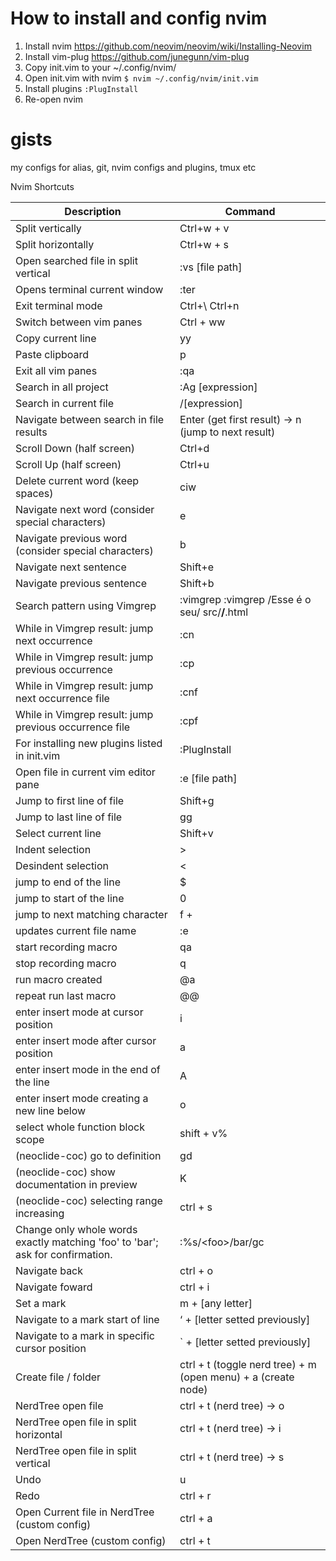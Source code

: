 # How to install and config nvim

1. Install nvim https://github.com/neovim/neovim/wiki/Installing-Neovim
2. Install vim-plug https://github.com/junegunn/vim-plug
3. Copy init.vim to your ~/.config/nvim/
4. Open init.vim with nvim `$ nvim ~/.config/nvim/init.vim` 
5. Install plugins `:PlugInstall`
6. Re-open nvim


# gists
my configs for alias, git, nvim configs and plugins, tmux etc

Nvim Shortcuts

| Description | Command |
| --- | --- |
| Split vertically | Ctrl+w  + v |
| Split horizontally | Ctrl+w  + s |
| Open searched file in split vertical | :vs [file path] |
| Opens terminal current window | :ter |
| Exit terminal mode  | Ctrl+\ Ctrl+n |
| Switch between vim panes | Ctrl + ww |
| Copy current line | yy |
| Paste clipboard | p |
| Exit all vim panes  | :qa |
| Search in all project | :Ag [expression] |
| Search in current file | /[expression] |
| Navigate between search in file results | Enter (get first result) → n (jump to next result) |
| Scroll Down (half screen) | Ctrl+d |
| Scroll Up (half screen) | Ctrl+u |
| Delete current word (keep spaces) | ciw |
| Navigate next word (consider special characters) | e |
| Navigate previous word (consider special characters) | b |
| Navigate next sentence | Shift+e |
| Navigate previous sentence  | Shift+b |
| Search pattern using Vimgrep | :vimgrep <expression> <path> :vimgrep /Esse é o seu/ src/**/**.html |
| While in Vimgrep result:  jump next occurrence | :cn |
| While in Vimgrep result:  jump previous occurrence | :cp |
| While in Vimgrep result:  jump next occurrence file | :cnf |
| While in Vimgrep result:  jump previous occurrence file | :cpf |
| For installing new plugins listed in init.vim | :PlugInstall  |
| Open file in current vim editor pane | :e [file path] |
| Jump to first line of file | Shift+g |
| Jump to last line of file | gg |
| Select current line | Shift+v |
| Indent selection | >  |
| Desindent selection | < |
| jump to end of the line | $ |
| jump to start of the line | 0 |
| jump to next matching character | f + <character> |
| updates current file name | :e |
| start recording macro | qa |
| stop recording macro | q |
| run macro created | @a |
| repeat run last macro  | @@ |
| enter insert mode at cursor position | i |
| enter insert mode after cursor position | a |
| enter insert mode in the end of the line  | A |
| enter insert mode creating a new line below | o |
| select whole function block scope  | shift + v% |
| (neoclide-coc) go to definition | gd |
| (neoclide-coc) show documentation in preview  | K |
| (neoclide-coc) selecting range increasing | ctrl + s |
| Change only whole words exactly matching 'foo' to 'bar'; ask for confirmation. | :%s/\<foo\>/bar/gc |
| Navigate back | ctrl + o |
| Navigate foward | ctrl + i |
| Set a mark | m + [any letter] |
| Navigate to a mark start of line | ‘ + [letter setted previously] |
| Navigate to a mark in specific cursor position | ` + [letter setted previously] |
| Create file / folder | ctrl + t (toggle nerd tree) + m (open menu) + a (create node) |
| NerdTree open file | ctrl + t (nerd tree) → o |
| NerdTree open file in split horizontal | ctrl + t (nerd tree) → i |
| NerdTree open file in split vertical | ctrl + t (nerd tree) → s |
| Undo | u |
| Redo | ctrl + r |
| Open Current file in NerdTree (custom config) | ctrl + a |
| Open NerdTree (custom config) | ctrl + t |
